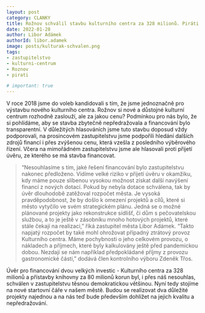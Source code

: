```yaml
---
layout: post
category: CLANKY
title: Rožnov schválil stavbu kulturního centra za 328 milionů. Piráti hlasovali proti úvěru na stavbu, město se podle nich výrazně zadluží a zařízne ostatní investice 
date: 2022-01-28
author: Libor Adámek
authorId: libor.adamek
image: posts/kulturak-schvalen.png  
tags: 
- zastupitelstvo
- kulturni-centrum
- Roznov
- pirati

# important: true
---
```

V roce 2018 jsme do voleb kandidovali s tím, že jsme jednoznačně pro výstavbu nového kulturního centra. Rožnov si nové a důstojné kulturní centrum rozhodně zaslouží, ale za jakou cenu? Podmínkou pro nás bylo, že si pohlídáme, aby se stavba zbytečně nepředražovala a financování bylo transparentní. V důležitých hlasováních jsme tuto stavbu doposud vždy podporovali, na prosincovém zastupitelstvu jsme podpořili hledání dalších zdrojů financí i přes zvýšenou cenu, která vzešla z posledního výběrového řízení. Včera na mimořádném zastupitelstvu jsme ale hlasovali proti přijetí úvěru, ze kterého se má stavba financovat.

>“Nesouhlasíme s tím, jaké řešení financování bylo zastupitelstvu nakonec předloženo. Vidíme velké riziko v přijetí úvěru v okamžiku, kdy máme pouze slíbenou vysokou možnost získat další navýšení financí z nových dotací. Pokud by nebyla dotace schválena, tak by úvěr dlouhodobě zatěžoval rozpočet města. Je vysoká pravděpodobnost, že by došlo k omezení projektů a cílů, které si město vytyčilo ve svém strategickém plánu. Jedná se o možné plánované projekty jako rekonstrukce sídlišť, či dům s pečovatelskou službou, a to je ještě v zásobníku mnoho hotových projektů, které stále čekají na realizaci,” říká zastupitel města Libor Adámek. “Takto napjatý rozpočet by také mohl ohrožovat případný ztrátový provoz Kulturního centra. Máme pochybnosti o jeho celkovém provozu, o nákladech a příjmech, které byly kalkulovány ještě před pandemickou dobou. Nezdají se nám například předpokládané příjmy z provozu gastronomické části,” dodává člen kontrolního výboru Zdeněk Třos. 

Úvěr pro financování dvou velkých investic - Kulturního centra za 328 milionů a přístavby knihovny za 80 milionů korun byl, i přes náš nesouhlas, schválen v zastupitelstvu těsnou demokratickou většinou. Nyní tedy stojíme na nové startovní čáře v našem městě. Budou se realizovat dva důležité projekty najednou a na nás teď bude především dohlížet na jejich kvalitu a nepředražování.
